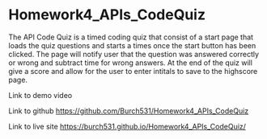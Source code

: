 # Homework4_APIs_CodeQuiz

The API Code Quiz is a timed coding quiz that consist of a start page that loads the quiz questions and starts a times once the start button has been clicked.  The page will notify user that the question was answered correctly or wrong and subtract time for wrong answers.  At the end of the quiz will give a score and allow for the user to enter intitals to save to the highscore page.

Link to demo video

Link to github https://github.com/Burch531/Homework4_APIs_CodeQuiz

Link to live site https://burch531.github.io/Homework4_APIs_CodeQuiz/
